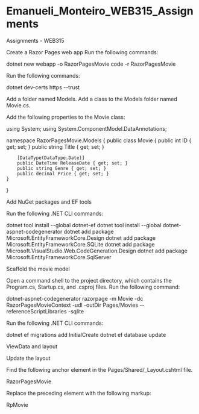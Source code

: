 # Emanueli_Monteiro_WEB315_Assignments
Assignments - WEB315

Create a Razor Pages web app
Run the following commands:

dotnet new webapp -o RazorPagesMovie
code -r RazorPagesMovie

Run the following commands:

dotnet dev-certs https --trust

Add a folder named Models.
Add a class to the Models folder named Movie.cs.

Add the following properties to the Movie class:

using System;
using System.ComponentModel.DataAnnotations;

namespace RazorPagesMovie.Models
{
    public class Movie
    {
        public int ID { get; set; }
        public string Title { get; set; }

        [DataType(DataType.Date)]
        public DateTime ReleaseDate { get; set; }
        public string Genre { get; set; }
        public decimal Price { get; set; }
    }
}

Add NuGet packages and EF tools

Run the following .NET CLI commands:

dotnet tool install --global dotnet-ef
dotnet tool install --global dotnet-aspnet-codegenerator
dotnet add package Microsoft.EntityFrameworkCore.Design
dotnet add package Microsoft.EntityFrameworkCore.SQLite
dotnet add package Microsoft.VisualStudio.Web.CodeGeneration.Design
dotnet add package Microsoft.EntityFrameworkCore.SqlServer

Scaffold the movie model

Open a command shell to the project directory, which contains the Program.cs, Startup.cs, and .csproj files. Run the following command:

dotnet-aspnet-codegenerator razorpage -m Movie -dc RazorPagesMovieContext -udl -outDir Pages/Movies --referenceScriptLibraries -sqlite

Run the following .NET CLI commands:

dotnet ef migrations add InitialCreate
dotnet ef database update

ViewData and layout

Update the layout

<!DOCTYPE html>
<html lang="en">
<head>
    <meta charset="utf-8" />
    <meta name="viewport" content="width=device-width, initial-scale=1.0" />
    <title>@ViewData["Title"] - Movie</title>
  
  Find the following anchor element in the Pages/Shared/_Layout.cshtml file.
  
  <a class="navbar-brand" asp-area="" asp-page="/Index">RazorPagesMovie</a>
  
  Replace the preceding element with the following markup:
  
  <a class="navbar-brand" asp-page="/Movies/Index">RpMovie</a>
